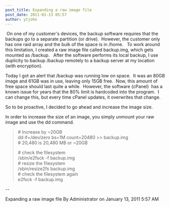 ```yaml
---
post_title: Expanding a raw image file
post_date: 2011-01-13 05:57
author: ytjohn
---
```


 On one of my customer's devices, the backup software requires that the
backups go to a separate partition (or drive).  However, the customer
only has one raid array and the bulk of the space is in /home.   To work
around this limitation, I created a raw image file called backup.img,
which gets mounted as /backup.   After the software performs its local
backup, I use duplicity to backup /backup remotely to a backup server at
my location (with encryption).  
  
Today I got an alert that /backup was running low on space.  It was an
80GB image and 61GB was in use, leaving only 15GB free.  Now, this
amount of free space should last quite a while.  However, the software
(cPanel)  has a known issue for years that the 80% limit is hardcoded
into the program.  I can change this, but every time cPanel updates, it
overwrites that change.  
  
So to be proactive, I decided to go ahead and increase the image size.  
  
In order to increase the size of an image, you simply unmount your raw
image and use the dd command.  
  

> \# Increase by \~20GB  
> dd if=/dev/zero bs=1M count=20480 \>\> backup.img  
> \# 20,480 is 20,480 MB or \~20GB  
>   
> \# check the filesystem  
> /sbin/e2fsck -f backup.img  
> \# resize the filesystem  
> /sbin/resize2fs backup.img  
> \# check the filesystem again  
> e2fsck -f backup.img               

--  
  
Expanding a raw image file By Administrator on January 13, 2011 5:57 AM
